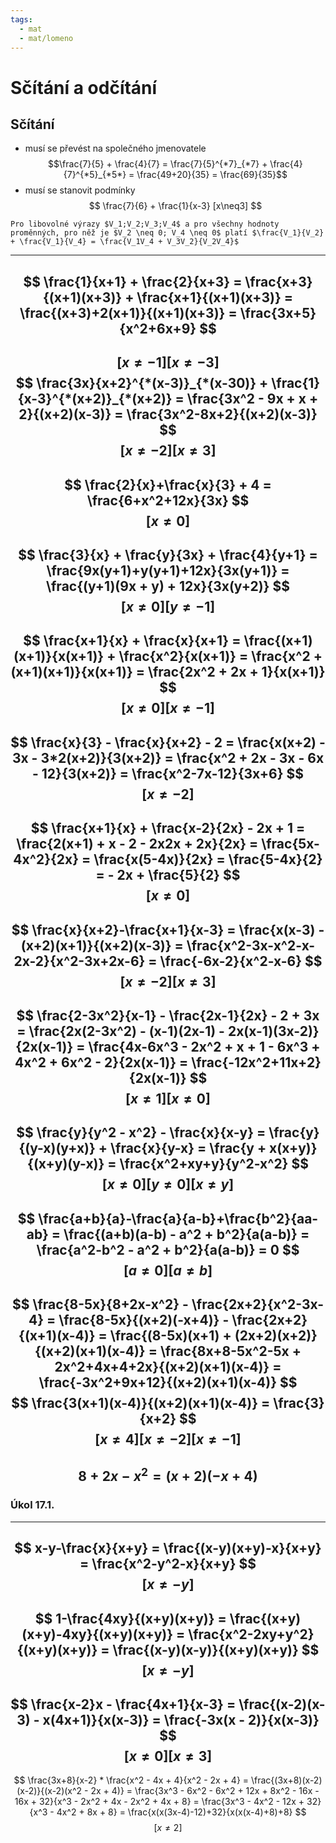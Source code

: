 ```yaml
---
tags:
  - mat
  - mat/lomeno
---
```

# Sčítání a odčítání
## Sčítání
- musí se převést na společného jmenovatele
$$\frac{7}{5} + \frac{4}{7} = \frac{7}{5}^{*7}_{*7} + \frac{4}{7}^{*5}_{*5*} = \frac{49+20}{35} = \frac{69}{35}$$
- musí se stanovit podmínky
$$
\frac{7}{6} + \frac{1}{x-3}  [x\neq3]
$$

```ad-sentence
Pro libovolné výrazy $V_1;V_2;V_3;V_4$ a pro všechny hodnoty proměnných, pro něž je $V_2 \neq 0; V_4 \neq 0$ platí $\frac{V_1}{V_2} + \frac{V_1}{V_4} = \frac{V_1V_4 + V_3V_2}{V_2V_4}$
```
---
$$
\frac{1}{x+1} + \frac{2}{x+3} = \frac{x+3}{(x+1)(x+3)} + \frac{x+1}{(x+1)(x+3)} = \frac{(x+3)+2(x+1)}{(x+1)(x+3)} = \frac{3x+5}{x^2+6x+9}
$$
---
$$
[x\neq-1] [x\neq-3]
$$
$$
\frac{3x}{x+2}^{*(x-3)}_{*(x-30)} + \frac{1}{x-3}^{*(x+2)}_{*(x+2)} = \frac{3x^2 - 9x + x + 2}{(x+2)(x-3)} = \frac{3x^2-8x+2}{(x+2)(x-3)}
$$
$$
[x\neq-2][x\neq3]
$$
---
$$
\frac{2}{x}+\frac{x}{3} + 4 = \frac{6+x^2+12x}{3x}
$$
$$
[x\neq0]
$$
---
$$
\frac{3}{x} + \frac{y}{3x} + \frac{4}{y+1} = \frac{9x(y+1)+y(y+1)+12x}{3x(y+1)} = \frac{(y+1)(9x + y) + 12x}{3x(y+2)}
$$
$$
[x\neq0][y\neq-1]
$$
---
$$
\frac{x+1}{x} + \frac{x}{x+1} = \frac{(x+1)(x+1)}{x(x+1)} + \frac{x^2}{x(x+1)} = \frac{x^2 + (x+1)(x+1)}{x(x+1)} = \frac{2x^2 + 2x + 1}{x(x+1)}
$$
$$
[x\neq0] [x\neq-1]
$$
---
$$
\frac{x}{3} - \frac{x}{x+2} - 2 = \frac{x(x+2) - 3x - 3*2(x+2)}{3(x+2)} = \frac{x^2 + 2x - 3x - 6x - 12}{3(x+2)} = \frac{x^2-7x-12}{3x+6}
$$
$$
[x\neq-2]
$$
---
$$
\frac{x+1}{x} + \frac{x-2}{2x} - 2x + 1 = \frac{2(x+1) + x - 2 - 2x2x + 2x}{2x} = \frac{5x-4x^2}{2x} = \frac{x(5-4x)}{2x} = \frac{5-4x}{2} = - 2x + \frac{5}{2}
$$
$$
[x\neq0]
$$
---
$$
\frac{x}{x+2}-\frac{x+1}{x-3} = \frac{x(x-3) - (x+2)(x+1)}{(x+2)(x-3)} = \frac{x^2-3x-x^2-x-2x-2}{x^2-3x+2x-6} = \frac{-6x-2}{x^2-x-6}
$$
$$
[x\neq-2] [x\neq3]
$$
---
$$
\frac{2-3x^2}{x-1} - \frac{2x-1}{2x} - 2 + 3x = \frac{2x(2-3x^2) - (x-1)(2x-1) - 2x(x-1)(3x-2)}{2x(x-1)} = \frac{4x-6x^3 - 2x^2 + x + 1 - 6x^3 + 4x^2 + 6x^2 - 2}{2x(x-1)} = \frac{-12x^2+11x+2}{2x(x-1)}
$$
$$
[x\neq1][x\neq0]
$$
---
$$
\frac{y}{y^2 - x^2} - \frac{x}{x-y} = \frac{y}{(y-x)(y+x)} + \frac{x}{y-x} = \frac{y + x(x+y)}{(x+y)(y-x)} = \frac{x^2+xy+y}{y^2-x^2}
$$
$$
[x\neq0][y\neq0][x\neq y]
$$
---
$$
\frac{a+b}{a}-\frac{a}{a-b}+\frac{b^2}{aa-ab} = \frac{(a+b)(a-b) - a^2 + b^2}{a(a-b)} = \frac{a^2-b^2 - a^2 + b^2}{a(a-b)} = 0
$$
$$
[a\neq0][a\neq b]
$$
---
$$
\frac{8-5x}{8+2x-x^2} - \frac{2x+2}{x^2-3x-4} = \frac{8-5x}{(x+2)(-x+4)} - \frac{2x+2}{(x+1)(x-4)} = \frac{(8-5x)(x+1) + (2x+2)(x+2)}{(x+2)(x+1)(x-4)} = \frac{8x+8-5x^2-5x + 2x^2+4x+4+2x}{(x+2)(x+1)(x-4)} = \frac{-3x^2+9x+12}{(x+2)(x+1)(x-4)}
$$
$$
\frac{3(x+1)(x-4)}{(x+2)(x+1)(x-4)} = \frac{3}{x+2}
$$
$$
[x\neq4][x\neq-2][x\neq-1]
$$
---
$$
8+2x-x^2 = (x+2)(-x+4)
$$
---
### Úkol 17.1.
---
$$
x-y-\frac{x}{x+y} = \frac{(x-y)(x+y)-x}{x+y} = \frac{x^2-y^2-x}{x+y}
$$
$$
[x\neq-y]
$$
---
$$
1-\frac{4xy}{(x+y)(x+y)} = \frac{(x+y)(x+y)-4xy}{(x+y)(x+y)} = \frac{x^2-2xy+y^2}{(x+y)(x+y)} = \frac{(x-y)(x-y)}{(x+y)(x+y)}
$$
$$
[x\neq-y]
$$
---
$$
\frac{x-2}x - \frac{4x+1}{x-3} = \frac{(x-2)(x-3) - x(4x+1)}{x(x-3)} = \frac{-3x(x - 2)}{x(x-3)}
$$
$$
[x\neq0] [x\neq3]
$$
---
$$
\frac{3x+8}{x-2} * \frac{x^2 - 4x + 4}{x^2 - 2x + 4} = \frac{(3x+8)(x-2)(x-2)}{(x-2)(x^2 - 2x + 4)} = \frac{3x^3 - 6x^2 - 6x^2 + 12x + 8x^2 - 16x - 16x + 32}{x^3 - 2x^2 + 4x - 2x^2 + 4x + 8} = \frac{3x^3 - 4x^2 - 12x + 32}{x^3 - 4x^2 + 8x + 8} = \frac{x(x(3x-4)-12)+32}{x(x(x-4)+8)+8}
$$
$$
[x\neq2] 
$$